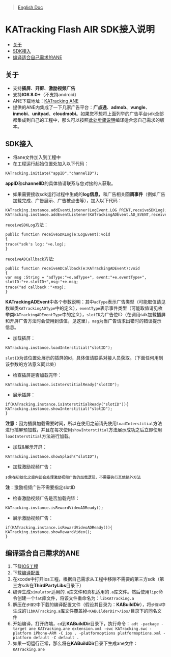 >[English Doc](https://github.com/KATracking/KATrackingAd/blob/master/KATrackingAd_AdobeAir/README.md)
# KATracking Flash AIR SDK接入说明

* [关于](#start)
* [SDK接入](#step1)
* [编译适合自己需求的ANE](#step2)

## <a name="start">关于</a>

* 支持**插屏**、**开屏**、**激励视频广告**
* 支持**IOS 8.0+**（不支持android）
* ANE下载地址：[KATracking ANE](https://github.com/KATracking/KATrackingAd/blob/master/KATrackingAd_AdobeAir/KATracking.ane)
* 提供的ANE内集成了一下几家广告平台：**广点通**、**admob**、**vungle**、**inmobi**、**unityad**、**cloudmobi**。如果您不想将上面列举的广告平台sdk全部都集成到自己的工程中，那么可以按照[此处步骤说明](#step2)编译适合您自己需求的版本。


## <a name="step1">SDK接入</a>

* 将ane文件加入到工程中
* 在工程运行起始位置处加入以下代码：  
```
KATracking.initiate("appID","channelID");
```
**appID**和**channelID**的具体值请联系与您对接的人获取。
* 如果需要接收sdk运行过程中生成的**log信息**，和广告相关**回调事件**（例如广告加载完成、广告展示、广告被点击等），加入以下代码：
```
KATracking.instance.addEventListener(LogEvent.LOG_PRINT,receiveSDKLog);
KATracking.instance.addEventListener(KATrackingADEvent.AD_EVENT,receiveADCallback);
```
`receiveSDKLog`方法：
```
public function receiveSDKLog(e:LogEvent):void
{
trace("sdk's log："+e.log);
}
```
`receiveADCallback`方法:
```
public function receiveADCallback(e:KATrackingADEvent):void
{
var msg :String = "adType:"+e.adType+", event:"+e.eventType+", slotID:"+e.slotID+",msg:"+e.msg;
trace("ad callback："+msg);
}
```
**KATrackingADEvent**中各个参数说明：其中`adType`表示广告类型（可能取值请见枚举类`KATrackingADType`中的定义），`eventType`表示事件类型（可能取值请见枚举类`KATrackingADEventType`中的定义），`slotID`为广告位ID（在调用sdk加载插屏和开屏广告方法时会使用到该值，见这里），`msg`为当广告请求出错时的错误提示信息。

* 加载插屏：
```
KATracking.instance.loadInterstitial("slotID");
```
`slotID`为该位置处展示的插屏的id，具体值请联系对接人员获取。（下面任何用到该参数的方法意义同此处）
* 检查插屏是否加载完毕：
```
KATracking.instance.isInterstitialReady("slotID");
```
* 展示插屏：
```
if(KATracking.instance.isInterstitialReady("slotID")){
KATracking.instance.showInterstitial("slotID"); 
}
```
**注意**：因为插屏加载需要时间，所以在使用之前请先使用`loadInterstitial`方法进行插屏预加载，并且在每次使用`showInterstitial`方法展示成功之后立即使用`loadInterstitial`方法进行加载。

* 加载&展示开屏：
```
KATracking.instance.showSplash("slotID");
```
* 加载激励视频广告：
```
sdk在初始化之后内部会处理激励视频广告的加载逻辑，不需要执行其他额外方法
```
**注**：激励视频广告不需要指定slotID
* 检查激励视频广告是否加载完毕：
```
KATracking.instance.isRewardVideoADReady();
```
* 展示激励视频广告：
```
if(KATracking.instance.isRewardVideoADReady()){
KATracking.instance.showRewardVideo();
}
```

## <a name="step2">编译适合自己需求的ANE</a>

1. 下载[IOS工程](https://github.com/KATracking/KATrackingAd/tree/master/KATrackingAd_AdobeAir/KATrackingAdobeLib)
2. 下载[编译配置](https://github.com/KATracking/KATrackingAd/tree/master/KATrackingAd_AdobeAir/build)
3. 在xcode中打开ios工程，根据自己需求从工程中移除不需要的第三方sdk（第三方sdk在**ThirdPartyLibs**目录下）
4. 编译生成`simulator`适用的`.a`库文件和真机适用的`.a`库文件。然后使用`lipo`命令创建一个`fat`库文件，将该文件重命名为：`libKATracking.a`
5. 解压在`步骤2`中下载的编译配置文件（假设其目录为：**KABuildDir**），将`步骤4`中生成的`libKATracking.a`库文件覆盖掉`<KABuilderDir>/ios/`目录下的同名文件
6. 开始编译，打开终端，`cd`到**KABuildDir**目录下，执行命令：
`adt -package -target ane KATracking.ane extension.xml -swc KATracking.swc -platform iPhone-ARM -C ios . -platformoptions platformoptions.xml -platform default -C default . `
7. 如果一切运行正常，那么将在**KABuildDir**目录下生成ane文件：`KATracking.ane`

